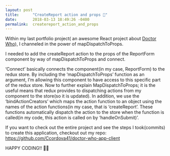 ```yaml
---
layout: post
title:      "CreateReport action and props 🎉"
date:       2018-03-13 18:49:26 -0400
permalink:  createreport_action_and_props
---
```



Within my last portfolio project( an awesome React project about [Doctor Who](http://www.bbc.co.uk/programmes/b006q2x0)), I channeled in the power of mapDispatchToProps. 

I needed to add the createReport action to the props of the ReportForm component by way of mapDispatchToProps and connect.

 ‘Connect’  basically connects the component(in my case, ReportForm) to the redux store. By including the ‘mapDispatchToProps’ function as an argument, I’m allowing this component to have access to this specific part of the redux store. 
Now to further explain MapDispatchToProps; it is the useful means that redux provides to dispatching actions from my component to the store(so it is updated). In addition, we use the ‘bindActionCreators’ which maps the action function to an object using the names of the action functions(in my case, that is ‘createReport’. These functions automatically dispatch the action to the store when the function is called(in my code, this action is called on by ‘handleOnSubmit)’.  

If you want to check out the entire project and see the steps I took(commits) to create this application, checkout out my repo: https://github.com/Ccordova41/doctor-who-app-client


HAPPY CODING!! 🎉🎉
